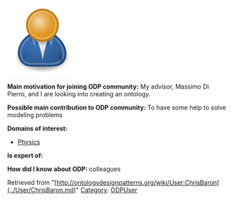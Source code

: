 [![Image:ODPUser.png](../images/a/a6/ODPUser.png)](../Image/ODPUser.png.md "Image:ODPUser.png")




  





__Main motivation for joining ODP community:__ My advisor, Massimo Di Pierro, and I are looking into creating an ontology.


__Possible main contribution to ODP community:__ To have some help to solve modeling problems


__Domains of interest:__



* [Physics](../Community/Physics.md "Community:Physics")


__Is expert of:__


  

__How did I know about ODP:__ colleagues






Retrieved from "[http://ontologydesignpatterns.org/wiki/User:ChrisBaron](../User/ChrisBaron.md)"
 [Category](http://ontologydesignpatterns.org/wiki/Special:Categories "Special:Categories"): [ODPUser](../Category/ODPUser.md "Category:ODPUser")